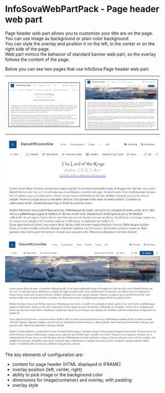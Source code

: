 # InfoSovaWebPartPack - Page header web part

Page header web part allows you to customize your title are on the page.<br/>
You can use image as background or plain color background.<br/>
You can style the overlay and position it on the left, in the center or on the right side of the page.<br/>
Web part mimics the behavior of standard banner web part, so the overlay follows the content of the page.

Below you can see two pages that use InfoSova Page header web part.

<table>
<tr><td style="padding:10px">
<img src= "ScreenPageHeader1.png" alt="Example of the Page Header web part 1" style="border: 2px solid grey;">
</td>
<td  style="padding:10px">
<img src= "ScreenPageHeader2.png" alt="Example of the Page Header web part 2" style="border: 2px solid grey;">
</td>
</tr>
</table>

![Example of the Page Header web part 1](ScreenPageHeader1.png)

![Example of the Page Header web part 2](ScreenPageHeader2.png)

The key elements of configuration are:
- content for page header (HTML displayed in IFRAME)
- overlay position (left, center, right)
- ability to pick image or the background color
- dimensions for image(container) and overlay, with padding
- overlay style
